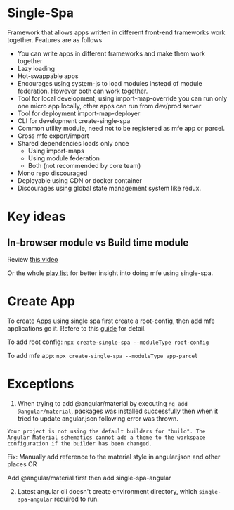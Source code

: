# Single-Spa

Framework that allows apps written in different front-end frameworks work together. Features are as follows
- You can write apps in different frameworks and make them work together
- Lazy loading
- Hot-swappable apps
- Encourages using system-js to load modules instead of module federation. However both can work together.
- Tool for local development, using import-map-override you can run only one micro app locally, other apps can run from dev/prod server
- Tool for deployment import-map-deployer 
- CLI for development create-single-spa
- Common utility module, need not to be registered as mfe app or parcel.
- Cross mfe export/import
- Shared dependencies loads only once
  - Using import-maps
  - Using module federation
  - Both (not recommended by core team)
- Mono repo discouraged
- Deployable using CDN or docker container
- Discourages using global state management system like redux.

# Key ideas
## In-browser module vs Build time module
Review [this video](https://www.youtube.com/watch?v=Jxqiu6pdMSU&list=PLLUD8RtHvsAOhtHnyGx57EYXoaNsxGrTU&index=2)

Or the whole [play list](https://www.youtube.com/playlist?list=PLLUD8RtHvsAOhtHnyGx57EYXoaNsxGrTU) for better insight into doing mfe using single-spa.


# Create App
To create Apps using single spa first create a root-config, then add mfe applications go it. Refere to this [guide](https://single-spa.js.org/docs/getting-started-overview) for detail.

To add root config: `npx create-single-spa --moduleType root-config`

To add mfe app: `npx create-single-spa --moduleType app-parcel`


# Exceptions
1. When trying to add @angular/material by executing `ng add @angular/material`, packages was installed successfully then 
when it tried to update angular.json following error was thrown.

```
Your project is not using the default builders for "build". The Angular Material schematics cannot add a theme to the workspace configuration if the builder has been changed.
```
Fix: Manually add reference to the material style in angular.json and other places
OR 

Add @angular/material first then add single-spa-angular

2. Latest angular cli doesn't create environment directory, which `single-spa-angular` required to run.





